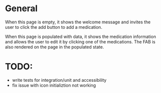 # General

When this page is empty, it shows the welcome message and invites the user to click the add button to add a medication.

When this page is populated with data, it shows the medication information and allows the user to edit it by clicking one of the medications. The FAB is also rendered on the page in the populated state.

# TODO:

-   write tests for integration/unit and accessibility
-   fix issue with icon initializtion not working
